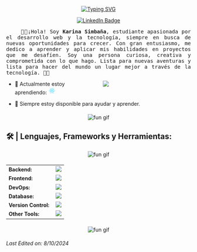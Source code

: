 <div align="center">
  
  [![Typing SVG](https://readme-typing-svg.demolab.com/?font=Fira+Code&pause=1000&color=0791BE&center=true&vCenter=true&width=500&gradient=true&colors=0791BE,87CEEB&lines=Hola%2C+soy+Karina+Simba%C3%B1a+%F0%9F%91%8B)](https://git.io/typing-svg)

</div>

<div align="center">
  <a href="https://www.linkedin.com/in/karina-simbaña-632937279/" target="_blank">
    <img src="https://img.shields.io/badge/LinkedIn-Karina%20Simba%C3%B1a-blue?style=for-the-badge&logo=linkedin&logoColor=white" alt="LinkedIn Badge">
  </a>
</div>

<samp>
<p align="justify" style="text-indent:40px;"> 
🚀✨¡Hola! Soy <b>Karina Simbaña</b>, estudiante apasionada por el desarrollo web y la tecnología, siempre en busca de nuevas oportunidades para crecer. Con gran entusiasmo, me dedico a aprender y aplicar mis habilidades en proyectos que me desafíen. Soy una persona curiosa, creativa y comprometida con lo que hago. Lista para nuevas aventuras y lista para hacer del mundo un lugar mejor a través de la tecnología. 🚀✨ 
</p>
</samp>

<img align="right" width="240" src="https://pa1.narvii.com/6580/8098c6e9207376889eeb0532d9f5a0723c4d73f5_hq.gif" style="margin-left: 20px;"/>

- 🌱 Actualmente estoy aprendiendo: <img height="20" src="https://raw.githubusercontent.com/github/explore/80688e429a7d4ef2fca1e82350fe8e3517d3494d/topics/react/react.png">

- 💬 Siempre estoy disponible para ayudar y aprender.

<div align="center" style="margin: 20px 0;"> <!-- Separador -->
  <img src="https://user-images.githubusercontent.com/73097560/115834477-dbab4500-a447-11eb-908a-139a6edaec5c.gif" alt="fun gif">
</div>

<h2 align="left">🛠️ | Lenguajes, Frameworks y Herramientas:</h2>
<div align="center" style="margin: 20px 0;"> <!-- Separador -->
  <img src="https://user-images.githubusercontent.com/73097560/115834477-dbab4500-a447-11eb-908a-139a6edaec5c.gif" alt="fun gif">
</div>

<table align="center">
    <tr>
        <td style="font-weight: bold; padding-right: 10px; vertical-align: center; border: none;">Backend:</td>
        <td><img height="40" src="https://skillicons.dev/icons?i=nodejs,python,java,spring"/></td>
    </tr>
    <tr>
        <td style="font-weight: bold; padding-right: 10px; vertical-align: center;">Frontend:</td>
        <td><img height="40" src="https://skillicons.dev/icons?i=react,bootstrap,html,css,js"/></td>
    </tr>
    <tr>
        <td style="font-weight: bold; padding-right: 10px; vertical-align: center; border: none;">DevOps:</td>
        <td><img height="40" src="https://skillicons.dev/icons?i=docker,kubernetes"/></td>
    </tr>
    <tr>
        <td style="font-weight: bold; padding-right: 10px; vertical-align: center; border: none;">Database:</td>
        <td><img height="40" src="https://skillicons.dev/icons?i=mysql,postgresql,mongodb"/></td>
    </tr>
    <tr>
        <td style="font-weight: bold; padding-right: 10px; vertical-align: center; border: none;">Version Control:</td>
        <td><img height="40" src="https://skillicons.dev/icons?i=github,gitlab"/></td>
    </tr>
    <tr>
        <td style="font-weight: bold; padding-right: 10px; vertical-align: center; border: none;">Other Tools:</td>
        <td><img height="40" src="https://skillicons.dev/icons?i=illustrator,photoshop"/></td>
    </tr>
</table>

<div align="center" style="margin: 20px 0;"> <!-- Separador -->
  <img src="https://user-images.githubusercontent.com/73097560/115834477-dbab4500-a447-11eb-908a-139a6edaec5c.gif" alt="fun gif">
</div>

_Last Edited on: 8/10/2024_
